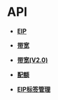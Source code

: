 # API<a name="eip_api04_0000"></a>

-   **[EIP](EIP.md)**  

-   **[带宽](带宽.md)**  

-   **[带宽\(V2.0\)](带宽(V2-0).md)**  

-   **[配额](配额.md)**  

-   **[EIP标签管理](EIP标签管理.md)**  


